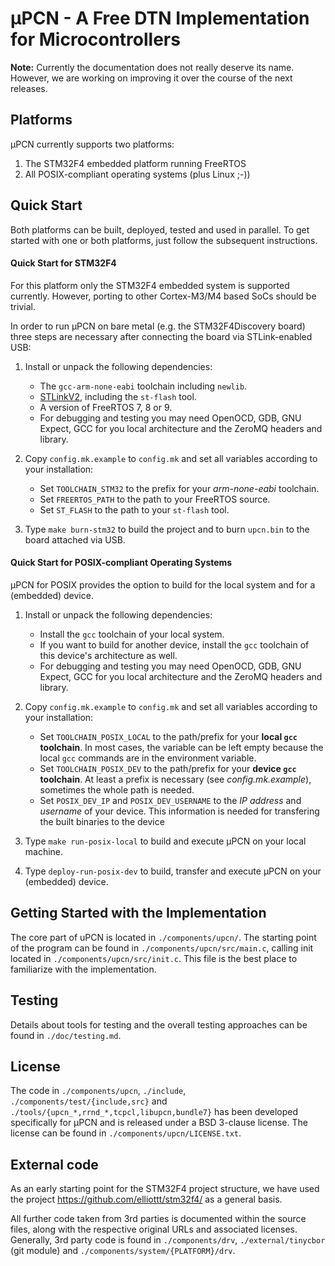 µPCN - A Free DTN Implementation for Microcontrollers
=====================================================

**Note:** Currently the documentation does not really deserve its name.
However, we are working on improving it over the course of the next releases.

Platforms
---------

µPCN currently supports two platforms:
1. The STM32F4 embedded platform running FreeRTOS
2. All POSIX-compliant operating systems (plus Linux ;-))

Quick Start
-----------

Both platforms can be built, deployed, tested and used in parallel.
To get started with one or both platforms, just follow the subsequent
instructions.

#### Quick Start for STM32F4

For this platform only the STM32F4 embedded system is supported currently.
However, porting to other Cortex-M3/M4 based SoCs should be trivial.

In order to run µPCN on bare metal (e.g. the STM32F4Discovery board)
three steps are necessary after connecting the board via STLink-enabled USB:

1. Install or unpack the following dependencies:
   - The `gcc-arm-none-eabi` toolchain including `newlib`.
   - [STLinkV2](https://github.com/texane/stlink), including the `st-flash`
     tool.
   - A version of FreeRTOS 7, 8 or 9.
   - For debugging and testing you may need OpenOCD, GDB, GNU Expect,
     GCC for you local architecture and the ZeroMQ headers and library.

2. Copy `config.mk.example` to `config.mk` and set all variables according to
   your installation:
   - Set `TOOLCHAIN_STM32` to the prefix for your *arm-none-eabi* toolchain.
   - Set `FREERTOS_PATH` to the path to your FreeRTOS source.
   - Set `ST_FLASH` to the path to your `st-flash` tool.

3. Type `make burn-stm32` to build the project and to burn `upcn.bin` to the
   board attached via USB.

#### Quick Start for POSIX-compliant Operating Systems

µPCN for POSIX provides the option to build for the local system and for
a (embedded) device.

1. Install or unpack the following dependencies:
   - Install the `gcc` toolchain of your local system.
   - If you want to build for another device, install the `gcc`
     toolchain of this device's architecture as well.
   - For debugging and testing you may need OpenOCD, GDB, GNU Expect,
     GCC for you local architecture and the ZeroMQ headers and library.

2. Copy `config.mk.example` to `config.mk` and set all variables according to
   your installation:
   - Set `TOOLCHAIN_POSIX_LOCAL` to the path/prefix for your
     **local `gcc` toolchain**.
     In most cases, the variable can be left empty because the local `gcc` commands
     are in the environment variable.
   - Set `TOOLCHAIN_POSIX_DEV` to the path/prefix
     for your **device `gcc` toolchain**.
     At least a prefix is necessary (see *config.mk.example*), sometimes the
     whole path is needed.
   - Set `POSIX_DEV_IP` and `POSIX_DEV_USERNAME` to
     the *IP address* and *username* of your device.
     This information is needed for transfering the built binaries to the device

3. Type `make run-posix-local` to build and execute µPCN on your local
   machine.

4. Type `deploy-run-posix-dev` to build, transfer and execute µPCN on your
   (embedded) device.


Getting Started with the Implementation
---------------------------------------

The core part of uPCN is located in `./components/upcn/`.
The starting point of the program can be found in
`./components/upcn/src/main.c`, calling init located in
`./components/upcn/src/init.c`.
This file is the best place to familiarize with the implementation.

Testing
-------

Details about tools for testing and the overall testing approaches can be found
in `./doc/testing.md`.
 

License
-------

The code in `./components/upcn`, `./include`, `./components/test/{include,src}` and
`./tools/{upcn_*,rrnd_*,tcpcl,libupcn,bundle7}`
has been developed specifically for µPCN and is released under a
BSD 3-clause license.
The license can be found in `./components/upcn/LICENSE.txt`.

External code
-------------

As an early starting point for the STM32F4 project structure,
we have used the project https://github.com/elliottt/stm32f4/
as a general basis.

All further code taken from 3rd parties is documented within the source files,
along with the respective original URLs and associated licenses.
Generally, 3rd party code is found in `./components/drv`, `./external/tinycbor` 
(git module) and `./components/system/{PLATFORM}/drv`.
